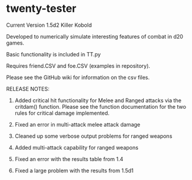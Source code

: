 # twenty-tester
Current Version 1.5d2 Killer Kobold

Developed to numerically simulate interesting features of combat in d20 games.

Basic functionality is included in TT.py

Requires friend.CSV and foe.CSV (examples in repository).

Please see the GitHub wiki for information on the csv files.

RELEASE NOTES:

1.  Added critical hit functionality for Melee and Ranged attacks via the critdam() function. Please see the function documentation for the two rules for critical damage implemented.

2.  Fixed an error in multi-attack melee attack damage

3.  Cleaned up some verbose output problems for ranged weapons

4.  Added multi-attack capability for ranged weapons

5.  Fixed an error with the results table from 1.4

6.  Fixed a large problem with the results from 1.5d1

